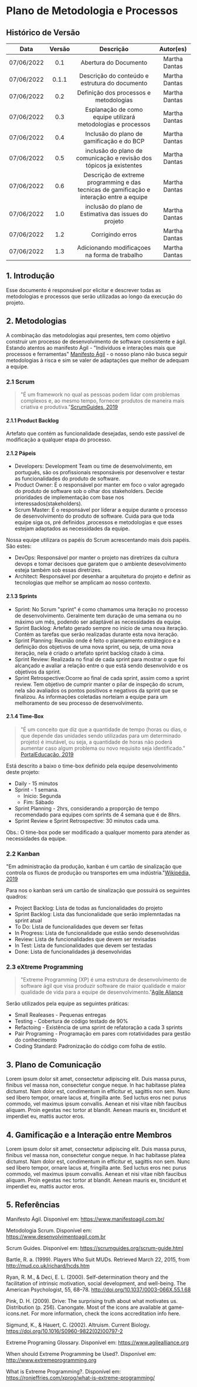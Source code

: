 # Plano de Metodologia e Processos

## Histórico de Versão

|    Data    | Versão |                                         Descrição                                         |   Autor(es)   |
| :--------: | :----: | :---------------------------------------------------------------------------------------: | :-----------: |
| 07/06/2022 |  0.1   |                                   Abertura do Documento                                   | Martha Dantas |
| 07/06/2022 | 0.1.1  |                      Descrição do conteúdo e estrutura do documento                       | Martha Dantas |
| 07/06/2022 |  0.2   |                          Definição dos processos e metodologias                           | Martha Dantas |
| 07/06/2022 |  0.3   |               Esplanação de como equipe utilizará metodologias e processos                | Martha Dantas |
| 07/06/2022 |  0.4   |                         Inclusão do plano de gamificação e do BCP                         | Martha Dantas |
| 07/06/2022 |  0.5   |           inclusão do plano de comunicação e revisão dos tópicos ja existentes            | Martha Dantas |
| 07/06/2022 |  0.6   | Descrição de extreme programming e das tecnicas de gamificação e interação entre a equipe | Martha Dantas |
| 07/06/2022 |  1.0   |                   inclusão do plano de Estimativa das issues do projeto                   | Martha Dantas |
| 07/06/2022 |  1.2   |                                     Corrigindo erros                                      | Martha Dantas |
| 07/06/2022 |  1.3   |                       Adicionando modificaçoes na forma de trabalho                       | Martha Dantas |

## 1. Introdução

Esse documento é responsável por elicitar e descrever todas as metodologias e processos que serão utilizadas ao longo da execução do projeto.

## 2. Metodologias

A combinação das metodologias aqui presentes, tem como objetivo construir um processo de desenvolvimento de software consistente e ágil. Estando atentos ao manifesto Ágil - "Indivíduos e interações mais que processos e ferramentas" [Manifesto Ágil](https://www.manifestoagil.com.br) - o nosso plano não busca seguir metodologias à risca e sim se valer de adaptações que melhor de adequam a equipe.

### 2.1 Scrum

> "É um framework no qual as pessoas podem lidar com problemas complexos e, ao mesmo tempo, fornecer produtos de maneira mais criativa e produtiva."[ScrumGuides, 2019](https://scrumguides.org/scrum-guide.html)

#### 2.1.1 Product Backlog

Artefato que contém as funcionalidade desejadas, sendo este passível de modificação a qualquer etapa do processo.

#### 2.1.2 Pápeis

- Developers: Development Team ou time de desenvolvimento, em português, são os profissionais responsáveis por desenvolver e testar as funcionalidades do produto de software.
- Product Owner: É o responsável por manter em foco o valor agregado do produto de software sob o olhar dos stakeholders. Decide prioridades de implementação com base nos interessados(stakeholders).
- Scrum Master: É o responsável por líderar a equipe durante o processo de desenvolvimento do produto de software. Cuida para que toda equipe siga os, pré definidos ,processos e metodologias e que esses estejam adaptados as necessidades da equipe.

Nossa equipe utilizara os papéis do Scrum acrescentando mais dois papéis. São estes:

- DevOps: Responsável por manter o projeto nas diretrizes da cultura devops e tomar decisoes que garatem que o ambiente desevolvimento esteja também sob essas diretrizes.
- Architect: Responsável por desenhar a arquitetura do projeto e definir as tecnologias que melhor se amplicam ao nosso contexto.

#### 2.1.3 Sprints

- Sprint: No Scrum "sprint" é como chamamos uma iteração no processo de desenvolvimento. Geralmente tem duração de uma semana ou no máximo um mês, podendo ser adaptável as necessidades da equipe.
- Sprint Backlog: Artefato gerado sempre no início de uma nova iteração. Contém as tarefas que serão realizadas durante esta nova iteração.
- Sprint Planning: Reunião onde é feito o planejamento estrátegico e a definição dos objetivos de uma nova sprint, ou seja, de uma nova iteração, nela é criado o artefato sprint backlog citado à cima.
- Sprint Review: Realizada no final de cada sprint para mostrar o que foi alcançado e avaliar a relação entre o que está sendo desenvolvido e os objetivos da sprint.
- Sprint Retrospective:Ocorre ao final de cada sprint, assim como a sprint review. Tem objetivo de cumprir manter o pilar de inspeção do scrum, nela são avaliados os pontos positivos e negativos da sprint que se finalizou. As informações coletadas norteiam a equipe para um melhoramento de seu processo de desenvolvimento.

#### 2.1.4 Time-Box

> "É um conceito que diz que a quantidade de tempo (horas ou dias, o que depende das unidades sendo utilizadas para um determinado projeto) é imutável, ou seja, a quantidade de horas não poderá aumentar caso algum problema ou novo requisito seja identificado." [PortalEducação, 2019](https://www.portaleducacao.com.br/conteudo/artigos/informatica/timebox-projeto-scrum/40658)

Está descrito a baixo o time-box definido pela equipe desenvolvimento deste projeto:

- Daily - 15 minutos
- Sprint - 1 semana.
  - Inicio: Segunda
  - Fim: Sábado
- Sprint Planning - 2hrs, considerando a proporção de tempo recomendado para equipes com sprints de 4 semana que é de 8hrs.
- Sprint Review e Sprint Retrospective: 30 minutos cada uma.

Obs.: O time-box pode ser modificado a qualquer momento para atender as necessidades da equipe.

### 2.2 Kanban

"Em administração da produção, kanban é um cartão de sinalização que controla os fluxos de produção ou transportes em uma indústria."[Wikipédia, 2019](https://pt.wikipedia.org/wiki/Kanban#Scrum_e_Kanban)

Para nos o kanban será um cartão de sinalização que possuirá os seguintes quadros:

- Project Backlog: Lista de todas as funcionalidades do projeto
- Sprint Backlog: Lista das funcionalidade que serão implemntadas na sprint atual
- To Do: Lista de funcionalidades que devem ser feitas
- In Progress: Lista de funcionalidade que estão sendo desenvolvidas
- Review: Lista de funcionalidades que devem ser revisadas
- In Test: Lista de funcionalidades que devem ser testadas
- Done: Lista de funcionalidades já desenvolvidas

### 2.3 eXtreme Programming

> "Extreme Programming (XP) é uma estrutura de desenvolvimento de software ágil que visa produzir software de maior qualidade e maior qualidade de vida para a equipe de desenvolvimento."[Agile Aliance](https://www.agilealliance.org)

Serão utilizados pela equipe as seguintes práticas:

- Small Realeases - Pequenas entregas
- Testing - Cobertura de código testado de 90%
- Refactoing - Existência de uma sprint de refatoração a cada 3 sprints
- Pair Programing - Programação em pares com rotatividades para gestão do conhecimento
- Coding Standard: Padronização do código com folha de estilo.

## 3. Plano de Comunicação

Lorem ipsum dolor sit amet, consectetur adipiscing elit. Duis massa purus, finibus vel massa non, consectetur congue neque. In hac habitasse platea dictumst. Nam dolor est, condimentum in efficitur et, sagittis non sem. Nunc sed libero tempor, ornare lacus at, fringilla ante. Sed luctus eros nec purus commodo, vel maximus ipsum convallis. Aenean et nisi vitae nibh faucibus aliquam. Proin egestas nec tortor at blandit. Aenean mauris ex, tincidunt et imperdiet eu, mattis auctor eros.

## 4. Gamificação e a Interação entre Membros

Lorem ipsum dolor sit amet, consectetur adipiscing elit. Duis massa purus, finibus vel massa non, consectetur congue neque. In hac habitasse platea dictumst. Nam dolor est, condimentum in efficitur et, sagittis non sem. Nunc sed libero tempor, ornare lacus at, fringilla ante. Sed luctus eros nec purus commodo, vel maximus ipsum convallis. Aenean et nisi vitae nibh faucibus aliquam. Proin egestas nec tortor at blandit. Aenean mauris ex, tincidunt et imperdiet eu, mattis auctor eros.

## 5. Referências

Manifesto Ágil. Disponível em: https://www.manifestoagil.com.br/

Metodologia Scrum. Disponível em: https://www.desenvolvimentoagil.com.br

Scrum Guides. Disponível em: https://scrumguides.org/scrum-guide.html

Bartle, R. a. (1999). Players Who Suit MUDs. Retrieved March 22, 2015, from http://mud.co.uk/richard/hcds.htm

Ryan, R. M., & Deci, E. L. (2000). Self-determination theory and the facilitation of intrinsic motivation, social development, and well-being. The American Psychologist, 55, 68–78. http://doi.org/10.1037/0003-066X.55.1.68

Pink, D. H. (2009). Drive: The surprising truth about what motivates us. Distribution (p. 256). Canongate. Most of the icons are available at game-icons.net. For more information, check the icons accreditation info here.

Sigmund, K., & Hauert, C. (2002). Altruism. Current Biology. https://doi.org/10.1016/S0960-9822(02)00797-2

Extreme Programing Glossary. Disponível em: https://www.agilealliance.org

When should Extreme Programming be Used?. Disponível em: http://www.extremeprogramming.org

What is Extreme Programming?. Disponível em: https://ronjeffries.com/xprog/what-is-extreme-programming/
